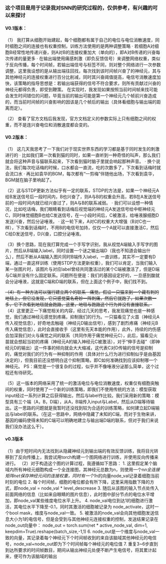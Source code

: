 ### 这个项目是用于记录我对SNN的研究过程的，仅供参考，有兴趣的可以来探讨


#### V0.1版本：
（1） 我打算从细胞开始建起，每个细胞都有属于自己的电位与电位消散速度，同时细胞之间的连接也有权重控制，训练方法使用的是两种调整策略
    · 若细胞A对细胞B经常性地传递兴奋，则A对B的连接权重加大（单向的），即A对B传递的兴奋每次传递的量更多
    · 在输出端使用痛感刺激（即负反馈信号）来调整网络权重，类似于反向传播，每个时间帧，若输出端信号与标签不同，则对整个网络进行一次参数调整，这里我设想的是从输出端往回找，每次找到该时间帧兴奋了的神经元，其与其他神经元的连接权重进行百分比削减，同时其兴奋阈值提高，电信号消散速度加快，该策略的指导思想是：若输出端获得的信号不符合要求，则所有贡献过兴奋的神经元都得负责，即受到鞭策。
  在实现时，我发现如果按照当前时间帧来找可能会发生时间错位的问题，毕竟当前的输出可能是第一个神经元几个帧前兴奋造成的，而当前时间帧的兴奋影响的因该是几个帧后的输出（具体看细胞与输出端的距离而定）。

（2） 查看了官方文档后我发现，官方文档定义的参数实际上只有细胞之间的权重，而不是连兴奋电位和消散速度都会变的。

#### V0.2版本：
（1） 这几天我思考了一下我们对于现实世界东西的学习都是基于同时发生的刺激进行的
    · 比如我们第一次看到猫的同时，如果一直听到一种奇怪的叫声，那么我们就会将这种声音与猫联系起来，下次看到猫时脑子里就会响起那种声音。
    · 换个说法，我们每次吃话梅的时候，口水都会一直流，吃的次数多了，下次看到话梅时就会流口水
    · 再比如袁华的BGM，每次都有“一剪梅”伴随他出场，下次看到袁华，BGM就在脑子里响起了。
    
（2）这与STDP更新方法似乎有一定的联系，STDP的方法是，如果一个神经元A给B发送信号后一段时间内，B也兴奋了，则A与B的权重会升高，若B在A发送信号前的一段时间内就已经兴奋过了，则A与B的联系减弱。
    · 我们可以设想一种情况，比如吃话梅，我们眼睛看到话梅后视觉端的神经元A发送信号给中枢神经元C，同时味觉细胞B也给C发送信号，在一小段时间后，C被激活，给唾液腺细胞D发送兴奋，然后分泌唾液。
    · 这一轮下来，A对C的权重大大增强（B对C也一样），下次看到话梅时，不用B的电信号加持，仅仅一个A就可以直接激活C，然后C给D发送信号，D兴奋，口腔分泌唾液。

（3）换个思路，现在我打算完成一个手写字识别，我从视觉A端输入手写字的图片，然后从B端输入label，同时设置一个谜之输出端D（我也不知道会输出什么），然后不断从A端输入图片同时B端传入label，一直训练，其实不一定要有D端，通过一直这样训练（使用STDP方法更新权重），我们可以肯定，当我们输入某一张图片时，该图片与对应label曾经共同激活过的某个C端被激活了，但是D端与C端并没有什么固定联系。问题所在便是：我们的基因设定好的，一旦感到酸就会分泌唾液，这就是C端和D端的联系，但在上面这个例子中，我们找不到。

~~（4）有一种方法可以强行建立两个的联系--痛觉。假设一只猫来到一个藏有刺的地毯上，但它没发现，它只感觉莫名奇妙一阵刺痛，然后它就跑了，如果次数一多，它下次看到地毯就会跑路，这里，地毯与跑路这个行为并没有直接联系。~~
（4）这里更正一下痛觉相关的内容，经过几天的思考，我发现痛觉也是一种感觉，我们通过神经元感觉到疼痛，抑制我们的行为。一只猫看见了火苗（神经元A传入视觉信息），好奇地去触碰（神经元D输出信号），感到了剧烈疼痛（神经元B传入痛觉信息），此时会直接收手（这里有先天本能的作用），此外，持续的灼伤感会加深我们对火与痛觉之间的联系（共同作用于痛觉神经元C），此后，猫看见火苗就会想起当初的疼痛（神经元A的输入神经元C被激活），对于“伸手去碰”（即神经元D的输出）这一件事的倾向就会大大缩减，这代表C对D传输的信号是抑制的，痛觉对我们的行为有一种抑制的作用（具体对什么行为进行抑制似乎是由基因决定的），但我目前还没想明白这个抑制策略，即C如何准确找到应该抑制哪一个神经元。
PS：痛觉是一个很复杂的过程，似乎并不像唾液分泌那么简单，这个过程还有待研究。

（5）这一版本的网络采用了统一的激活电位与电位消散速度，权重仅有细胞突触间的权重，同时使用了一个新的训练策略，即我们不使用传统的方法：模型获取input经过一系列计算之后获得输出，然后与label作比较。我们采用新的策略：模型具有三个端（A，B，D端），从A，B端传入input与Label，然后从D端等待输出。这一思路的问题就是我暂时还没找到较为合适的训练策略，如何建立起D端输出与label的联系。（在这一思路中，网络中隐藏了未知的C端，而对于生物来讲，基因的编码使得未知的C端可以明确地建立与输出端D端的联系，但对于我们来说我们没办法这么干）。


#### v0.3版本
（1）由于短时间内无法找到从隐藏神经元到输出端的有效反馈训练，我将目光转移到了反向传播上，我尝试用torch构建一个图网络进行训练，并使用反向传播来进行。
（2）对于构造这个图的计算过程，我遵循如下思路：
    1. 这里假定某个脑域内所有神经元细胞构成一个全连接图，其神经元总数为n，则使用一个n*n全连接矩阵net保存神经元间的连接权重，同时有一个1*n的向量node_val记录着细胞当前时刻的电位
    2. 每个时间帧，细胞的电位都会有所下降，这里采用指数下降的方式，即node_val = node_val * level_descrease
    3. 随后从该图的输入节点处传入前面网络的信息（比如来自眼睛的图片信息），此时图中部分节点的电位水平增加，即node_val某些维度电位水平上升。
    4. node_val电位到达1的细胞进行激活，其电位水平下降至-0.1，同时其激活的细胞被记录为 node_activate，这时一个bool mask，维度与node_val一致。
    5. 被激活的node_val会向其他细胞发送信息大小为1的电信号，但是会受到与其他神经元连接权重的控制，发送结果记录在node_out向量中：
                node_out = torch.sum(net * active_node_val, dim=1, keepdim=True).reshape(batch_size,-1,1)
    6. node_out是一个维度与node_val一致的向量，其记录着每个神经元下个时间帧收到的来自该脑域其他神经元的电信号，node_val+node_out即为下个时间帧每个神经元的电位值
    7. 重复3~6步直到到达所要求的时间帧数目，期间从输出神经元处便不断产生电信号，将其累计起来，便可作为该脑域的输出





